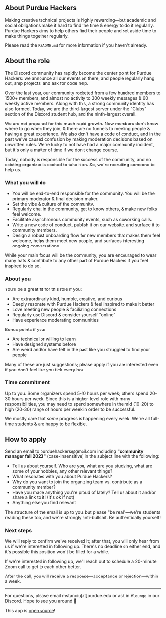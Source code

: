## About Purdue Hackers

Making creative technical projects is highly rewarding—but academic and social obligations make it hard to find the time & energy to do it regularly. Purdue Hackers aims to help others find their people and set aside time to make things together regularly.

Please read the `README.md` for more information if you haven't already.

## About the role

The Discord community has rapidly become the center point for Purdue Hackers: we announce all our events on there, and people regularly hang out, ship projects, and ask for code help.

Over the last year, our community rocketed from a few hundred members to 1500+ members, and almost no activity to 300 weekly messages & 60 weekly active members. Along with this, a strong community identity has also formed. Today, we are the third-largest server under the "Clubs" section of the Discord student hub, and the ninth-largest overall.

We are not prepared for this much rapid growth. New members don't know where to go when they join, & there are no funnels to meeting people & having a great experience. We also don't have a code of conduct, and in the past we've caused confusion by making moderation decisions based on unwritten rules. We're lucky to not have had a major community incident, but it's only a matter of time if we don't change course.

Today, nobody is responsible for the success of the community, and no existing organizer is excited to take it on. So, we're recruiting someone to help us.

### What you will do

- You will be end-to-end responsible for the community. You will be the primary moderator & final decision-maker.
- Set the vibe & culture of the community.
- Regularly chat in the community, get to know others, & make new folks feel welcome.
- Facilitate asynchronous community events, such as coworking calls.
- Write a new code of conduct, publish it on our website, and surface it to community members.
- Design a robust onboarding flow for new members that makes them feel welcome, helps them meet new people, and surfaces interesting ongoing conversations.

While your main focus will be the community, you are encouraged to wear many hats & contribute to any other part of Purdue Hackers if you feel inspired to do so.

### About you

You'll be a great fit for this role if you:

- Are extraordinarly kind, humble, creative, and curious
- Deeply resonate with Purdue Hackers & feel inspired to make it better
- Love meeting new people & faciliating connections
- Regularly use Discord & consider yourself "online"
- Have experience moderating communities

Bonus points if you:

- Are technical or willing to learn
- Have designed systems before
- Are weird and/or have felt in the past like you struggled to find your people

Many of these are just suggestions; please apply if you are interested even if you don't feel like you tick every box.

### Time commitment

Up to you. Some organizers spend 5-10 hours per week; others spend 20-30 hours per week. Since this is a higher-level role with many responsibilities, you may need to spend somewhere in the mid (10-20) to high (20-30) range of hours per week in order to be successful.

We mostly care that _some_ progress is happening every week. We're all full-time students & are happy to be flexible.

## How to apply

Send an email to purduehackers@gmail.com including **"community manager fall 2023"** (case-insensitive) in the subject line with the following:

- Tell us about yourself. Who are you, what are you studying, what are some of your hobbies, any other relevant things?
- What resonates with you about Purdue Hackers?
- Why do you want to join the organizing team vs. contribute as a community member?
- Have you made anything you're proud of lately? Tell us about it and/or share a link to it! (It's ok if not)
- Anything else you find relevant

The structure of the email is up to you, but please "be real"—we're students reading these too, and we're strongly anti-bullshit. Be authentically yourself!

### Next steps

We will reply to confirm we've received it; after that, you will only hear from us if we're interested in following up. There's no deadline on either end, and it's possible this position won't be filled for a while.

If we're interested in following up, we'll reach out to schedule a 20-minute Zoom call to get to each other better.

After the call, you will receive a response—acceptance or rejection—within a week.

---

For questions, please email mstanciu[at]purdue.edu or ask in `#lounge` in our Discord. Hope to see you around 💛

This app is [open source](https://github.com/MatthewStanciu/purduehackers-jobs)!
